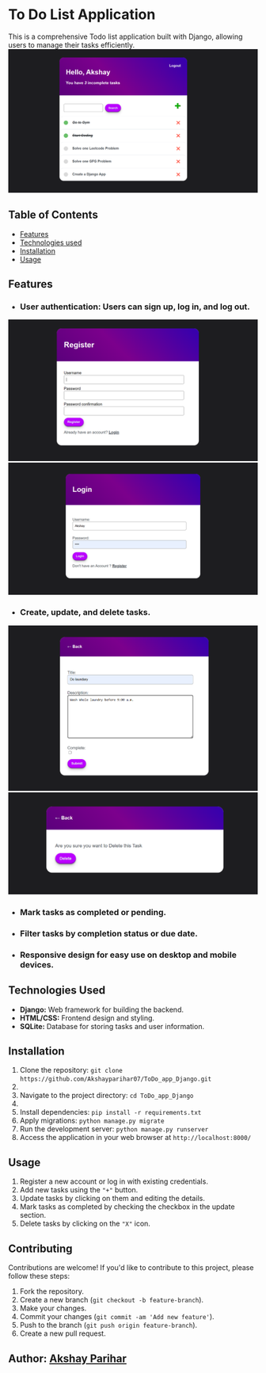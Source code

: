 # To Do List Application

This is a comprehensive Todo list application built with Django, allowing users to manage their tasks efficiently.
![.](assets/app.png)

## Table of Contents
- [Features](#features)
- [Technologies used](#technologies-used)
- [Installation](#installation)
- [Usage](#usage)

## Features
- ### User authentication: Users can sign up, log in, and log out.
![.](assets/register.png)
![.](assets/login.png)
- ### Create, update, and delete tasks.
![.](assets/update.png)
![.](assets/delete.png)
- ### Mark tasks as completed or pending.
- ### Filter tasks by completion status or due date.
- ### Responsive design for easy use on desktop and mobile devices.

## Technologies Used

- **Django:** Web framework for building the backend.
- **HTML/CSS:** Frontend design and styling.
- **SQLite:** Database for storing tasks and user information.

## Installation

1. Clone the repository: `git clone https://github.com/Akshayparihar07/ToDo_app_Django.git`
2. 
2. Navigate to the project directory: `cd ToDo_app_Django`
3. 
3. Install dependencies: `pip install -r requirements.txt`
4. Apply migrations: `python manage.py migrate`
5. Run the development server: `python manage.py runserver`
6. Access the application in your web browser at `http://localhost:8000/`

## Usage

1. Register a new account or log in with existing credentials.
2. Add new tasks using the `"+"` button.
3. Update tasks by clicking on them and editing the details.
4. Mark tasks as completed by checking the checkbox in the update section.
5. Delete tasks by clicking on the `"X"` icon.

## Contributing

Contributions are welcome! If you'd like to contribute to this project, please follow these steps:

1. Fork the repository.
2. Create a new branch (`git checkout -b feature-branch`).
3. Make your changes.
4. Commit your changes (`git commit -am 'Add new feature'`).
5. Push to the branch (`git push origin feature-branch`).
6. Create a new pull request.

## Author: [Akshay Parihar](https://github.com/Akshayparihar07)








